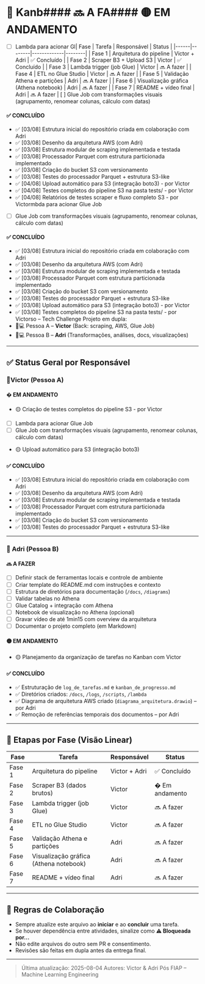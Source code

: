 # 📌 Kanb#### 🔜 A FA#### 🟡 EM ANDAMENTO
- [ ] Lambda para acionar Gl| Fase | Tarefa | Responsável | Status |
|------|--------|-------------|--------|
| Fase 1 | Arquitetura do pipeline | Victor + Adri | ✅ Concluído |
| Fase 2 | Scraper B3 + Upload S3 | Victor | ✅ Concluído |
| Fase 3 | Lambda trigger (job Glue) | Victor | 🔜 A fazer |
| Fase 4 | ETL no Glue Studio | Victor | 🔜 A fazer |
| Fase 5 | Validação Athena e partições | Adri | 🔜 A fazer |
| Fase 6 | Visualização gráfica (Athena notebook) | Adri | 🔜 A fazer |
| Fase 7 | README + vídeo final | Adri | 🔜 A fazer | [ ] Glue Job com transformações visuais (agrupamento, renomear colunas, cálculo com datas)

#### ✅ CONCLUÍDO
- ✅ [03/08] Estrutura inicial do repositório criada em colaboração com Adri
- ✅ [03/08] Desenho da arquitetura AWS (com Adri)
- ✅ [03/08] Estrutura modular de scraping implementada e testada
- ✅ [03/08] Processador Parquet com estrutura particionada implementado
- ✅ [03/08] Criação do bucket S3 com versionamento
- ✅ [03/08] Testes do processador Parquet + estrutura S3-like
- ✅ [04/08] Upload automático para S3 (integração boto3) - por Victor
- ✅ [04/08] Testes completos do pipeline S3 na pasta tests/ - por Victor
- ✅ [04/08] Relatórios de testes scraper e fluxo completo S3 - por Victormbda para acionar Glue Job
- [ ] Glue Job com transformações visuais (agrupamento, renomear colunas, cálculo com datas)

#### ✅ CONCLUÍDO
- ✅ [03/08] Estrutura inicial do repositório criada em colaboração com Adri
- ✅ [03/08] Desenho da arquitetura AWS (com Adri)
- ✅ [03/08] Estrutura modular de scraping implementada e testada
- ✅ [03/08] Processador Parquet com estrutura particionada implementado
- ✅ [03/08] Criação do bucket S3 com versionamento
- ✅ [03/08] Testes do processador Parquet + estrutura S3-like
- ✅ [03/08] Upload automático para S3 (integração boto3) - por Victor
- ✅ [03/08] Testes completos do pipeline S3 na pasta tests/ - por Victorso – Tech Challenge
Projeto em dupla:
- 🧑💻 Pessoa A – **Victor** (Back: scraping, AWS, Glue Job)
- 👩💻 Pessoa B – **Adri** (Transformações, análises, docs, visualizações)
---
## ✅ Status Geral por Responsável
### 🔹Victor (Pessoa A)


#### � EM ANDAMENTO
- 🟡 Criação de testes completos do pipeline S3 - por Victor
- [ ] Lambda para acionar Glue Job
- [ ] Glue Job com transformações visuais (agrupamento, renomear colunas, cálculo com datas)

- 🟡 Upload automático para S3 (integração boto3)

#### ✅ CONCLUÍDO
- ✅ [03/08] Estrutura inicial do repositório criada em colaboração com Adri
- ✅ [03/08] Desenho da arquitetura AWS (com Adri)
- ✅ [03/08] Estrutura modular de scraping implementada e testada
- ✅ [03/08] Processador Parquet com estrutura particionada implementado
- ✅ [03/08] Criação do bucket S3 com versionamento
- ✅ [03/08] Testes do processador Parquet + estrutura S3-like

---

### 🔹 Adri (Pessoa B)
#### 🔜 A FAZER
- [ ] Definir stack de ferramentas locais e controle de ambiente
- [ ] Criar template do README.md com instruções e contexto
- [ ] Estrutura de diretórios para documentação (`/docs`, `/diagrams`)
- [ ] Validar tabelas no Athena
- [ ] Glue Catalog + integração com Athena
- [ ] Notebook de visualização no Athena (opcional)
- [ ] Gravar vídeo de até 1min15 com overview da arquitetura
- [ ] Documentar o projeto completo (em Markdown)

#### 🟡 EM ANDAMENTO
- 🟡 Planejamento da organização de tarefas no Kanban com Victor

#### ✅ CONCLUÍDO
- ✅ Estruturação de `log_de_tarefas.md` e
`kanban_de_progresso.md`
- ✅ Diretórios criados: `/docs`, `/logs`, `/scripts`, `/lambda`
- ✅ Diagrama de arquitetura AWS criado (`diagrama_arquitetura.drawio`) – por Adri
- ✅ Remoção de referências temporais dos documentos – por Adri

---

## 📆 Etapas por Fase (Visão Linear)
| Fase | Tarefa | Responsável | Status |
|------|--------|-------------|--------|
| Fase 1 | Arquitetura do pipeline | Victor + Adri | ✅ Concluído |
| Fase 2 | Scraper B3 (dados brutos) | Victor | � Em andamento |
| Fase 3 | Lambda trigger (job Glue) | Victor | 🔜 A fazer |
| Fase 4 | ETL no Glue Studio | Victor | 🔜 A fazer |
| Fase 5 | Validação Athena e partições | Adri | 🔜 A fazer |
| Fase 6 | Visualização gráfica (Athena notebook) | Adri | 🔜 A fazer |
| Fase 7 | README + vídeo final | Adri | 🔜 A fazer |

---

## 🛑 Regras de Colaboração
- Sempre atualize este arquivo ao **iniciar** e ao **concluir** uma tarefa.
- Se houver dependência entre atividades, sinalize como **⚠ Bloqueada por...**
- Não edite arquivos do outro sem PR e consentimento.
- Revisões são feitas em dupla antes da entrega final.

---

> Última atualização: 2025-08-04
> Autores: Victor & Adri
> Pós FIAP – Machine Learning Engineering